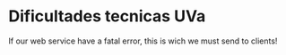# Dificultades tecnicas UVa

If our web service have a fatal error, this is wich we must send to clients!
